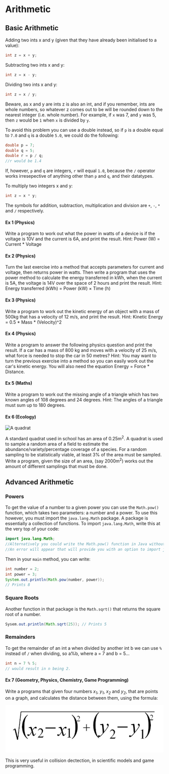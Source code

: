 Arithmetic
===

## Basic Arithmetic
Adding two ints x and y (given that they have already been initialised to a value):

```java
int z = x + y;
```

Subtracting two ints x and y:

```java
int z = x - y;
```

Dividing two ints x and y:

```java
int z = x / y;
```

Beware, as x and y are ints z is also an int, and if you remember, ints are whole numbers, so whatever z comes out to be will be rounded down to the nearest integer (i.e. whole number). For example, if `x` was 7, and `y` was 5, then `z` would be `1` when `x` is divided by `y`.

To avoid this problem you can use a double instead, so if `p` is a double equal to `7.0` and `q` is a double `5.0`, we could do the following:

```java
double p = 7;
double q = 5;
double r = p / q;
//r would be 1.4
```

If, however, `p` and `q` are integers, `r` will equal `1.0`, because the `/` operator works irresepective of anything other than `p` and `q`, and their datatypes.

To multiply two integers x and y:

```java
int z = x * y;
```

The symbols for addition, subtraction, multiplication and division are `+`, `-`, `*` and `/` respectively.

#### Ex 1 (Physics)
Write a program to work out what the power in watts of a device is if the voltage is 10V and the current is 6A, and print the result.
Hint: Power (W) = Current * Voltage

#### Ex 2 (Physics)
Turn the last exercise into a method that accepts parameters for current and voltage, then returns power in watts.  Then write a program that uses the power method to calculate the energy transferred in kWh, when the current is 5A, the voltage is 14V over the space of 2 hours and print the result.
Hint: Energy transferred (kWh) = Power (kW) × Time (h)


#### Ex 3 (Physics)
Write a program to work out the kinetic energy of an object with a mass of 500kg that has a velocity of 12 m/s, and print the result.
Hint: Kinetic Energy = 0.5 * Mass * (Velocity)^2

#### Ex 4 (Physics)
Write a program to answer the following physics question and print the result.  If a car has a mass of 800 kg and moves with a velocity of 25 m/s, what force is needed to stop the car in 50 metres?
Hint: You may want to turn the previous exercise into a method so you can easily work out the car's kinetic energy.  You will also need the equation Energy = Force * Distance.

#### Ex 5 (Maths)
Write a program to work out the missing angle of a triangle which has two known angles of 108 degrees and 24 degrees.
Hint: The angles of a triangle must sum up to 180 degrees.

#### Ex 6 (Ecology)
![A quadrat](../Images/Chapter-I/Arithmetic/Quadrants.png)

A standard quadrat used in school has an area of 0.25m<sup>2</sup>. A quadrat is used to sample a random area of a field to estimate the abundance/variety/percentage coverage of a species. For a random sampling to be statistically viable, at least 3% of the area must be sampled. Write a program, given the size of an area, (say 2000m<sup>2</sup>) works out the amount of different samplings that must be done.

## Advanced Arithmetic

### Powers
To get the value of a number to a given power you can use the `Math.pow()` function, which takes two parameters: a number and a power. To use this however, you must import the `java.lang.Math` package. A package is essentially a collection of functions. To import `java.lang.Math`, write this at the very top of your code:

```java
import java.lang.Math;
//Alternatively you could write the Math.pow() function in Java without importing java.lang.Math.
//An error will appear that will provide you with an option to import java.lang.Math() without you typing anything.
```

Then in your `main` method, you can write:

```java
int number = 2;
int power = 3;
System.out.println(Math.pow(number, power));
// Prints 8
```

### Square Roots
Another function in that package is the `Math.sqrt()` that returns the square root of a number.

```java
Sysem.out.println(Math.sqrt(25)); // Prints 5
```

### Remainders
To get the remainder of an int a when divided by another int b we can use `%` instead of `/` when dividing, so a%b, where a = 7 and b = 5...

```java
int n = 7 % 5;
// would result in n being 2.
```

#### Ex 7 (Geometry, Physics, Chemistry, Game Programming)
Write a programs that given four numbers *x<sub>1</sub>*, *y<sub>1</sub>*, *x<sub>2</sub>* and *y<sub>2</sub>*, that are points on a graph, and calculates the distance between them, using the formula:

![Distance formula](../../Images/Chapter-I/Arithmetic/calculations_for_points_on_a_graph.png)

This is very useful in collision dectection, in scientific models and game programming.
